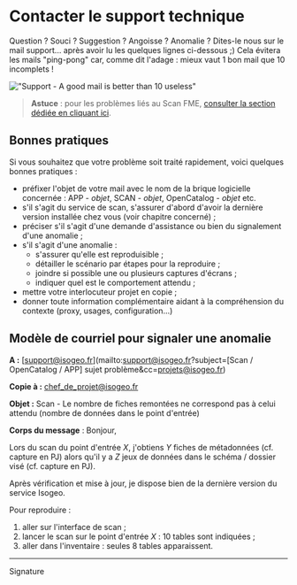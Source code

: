 # Contacter le support technique

Question ? Souci ? Suggestion ? Angoisse ? Anomalie ? Dites-le nous sur le mail support... après avoir lu les quelques lignes ci-dessous ;)
Cela évitera les mails "ping-pong" car, comme dit l'adage : mieux vaut 1 bon mail que 10 incomplets !

!["Support - A good mail is better than 10 useless"](http://ljdchost.com/iREPuffTNOthP.gif "Support - Eviter les échanges ping-pong")

> **Astuce** : pour les problèmes liés au Scan FME, [consulter la section dédiée en cliquant ici](..\features\scan_fme\installation\support.html).


## Bonnes pratiques

Si vous souhaitez que votre problème soit traité rapidement, voici quelques bonnes pratiques :

- préfixer l'objet de votre mail avec le nom de la brique logicielle concernée : APP - *objet*, SCAN - *objet*, OpenCatalog - *objet* etc.
- s'il s'agit du service de scan, s'assurer d'abord d'avoir la dernière version installée chez vous (voir chapitre concerné) ;
- préciser s'il s'agit d'une demande d'assistance ou bien du signalement d'une anomalie ;
- s'il s'agit d'une anomalie :
  * s'assurer qu'elle est reproduisible ;
  * détailler le scénario par étapes pour la reproduire ;
  * joindre si possible une ou plusieurs captures d'écrans ;
  * indiquer quel est le comportement attendu ;
- mettre votre interlocuteur projet en copie ;
- donner toute information complémentaire aidant à la compréhension du contexte (proxy, usages, configuration...)


## Modèle de courriel pour signaler une anomalie

**A :** [support@isogeo.fr](mailto:support@isogeo.fr?subject=[Scan / OpenCatalog / APP] sujet problème&cc=projets@isogeo.fr)

**Copie à :** chef_de_projet@isogeo.fr

**Objet :** Scan - Le nombre de fiches remontées ne correspond pas à celui attendu (nombre de données dans le point d'entrée)

**Corps du message** :
Bonjour,

Lors du scan du point d'entrée *X*, j'obtiens *Y* fiches de métadonnées (cf. capture en PJ) alors qu'il y a *Z* jeux de données dans le schéma / dossier visé (cf. capture en PJ).

Après vérification et mise à jour, je dispose bien de la dernière version du service Isogeo.

Pour reproduire :

1. aller sur l'interface de scan ;
2. lancer le scan sur le point d'entrée *X* : 10 tables sont indiquées ;
3. aller dans l'inventaire : seules 8 tables apparaissent.

-----
Signature


